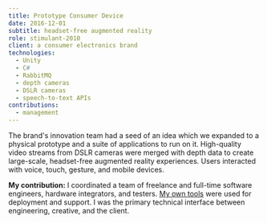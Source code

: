 ```yaml
---
title: Prototype Consumer Device
date: 2016-12-01
subtitle: headset-free augmented reality
role: stimulant-2010
client: a consumer electronics brand
technologies:
  - Unity
  - C#
  - RabbitMQ
  - depth cameras
  - DSLR cameras
  - speech-to-text APIs
contributions:
  - management
---
```


The brand's innovation team had a seed of an idea which we expanded to a physical prototype and a suite of applications to run on it. High-quality video streams from DSLR cameras were merged with depth data to create large-scale, headset-free augmented reality experiences. Users interacted with voice, touch, gesture, and mobile devices.

**My contribution:** I coordinated a team of freelance and full-time software engineers, hardware integrators, and testers. [My own tools](/projects/ampm) were used for deployment and support. I was the primary technical interface between engineering, creative, and the client.
